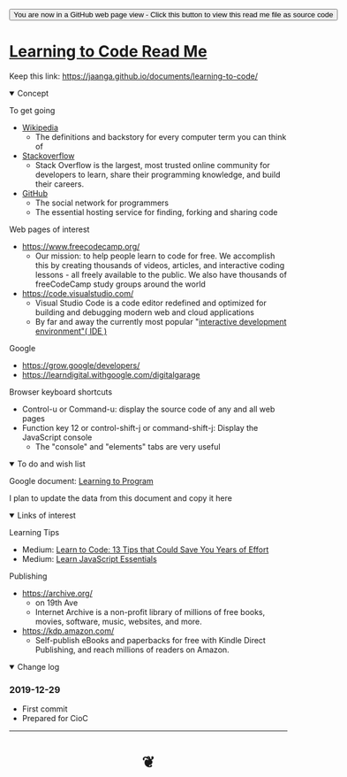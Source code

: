 <span style=display:none; >[You are now in a GitHub source code view - click this link to view Read Me file as a web page]( https://jaanga.github.io/documents/learning-to-code/ "View file as a web page." ) </span>


<div><input type=button onclick="window.location.href='https://github.com/jaanga/jaanga.github.io/tree/master/documents/learning-to-code/README.md'";
value='You are now in a GitHub web page view - Click this button to view this read me file as source code' ></div>


# [Learning to Code Read Me]( #README.md )

Keep this link: https://jaanga.github.io/documents/learning-to-code/ 

<!--
<iframe src=https://jaanga.github.io/cookbook/examples/xxxxxx/xxxxxx.html width=100% height=500px >Iframes are not viewable in GitHub source code view</iframe>
_basic-html.html_

### Full Screen: [ZZZZZ]( https://jaanga.github.io/cookbook/examples/xxxxxx/xxxxxx.html )

-->

<details open >
<summary>Concept</summary>

To get going

* [Wikipedia]( https://en.wikipedia.org/ )
  * The definitions and backstory for every computer term you can think of
* [Stackoverflow]( https://stackoverflow.com/ )
  * Stack Overflow is the largest, most trusted online community for developers to learn, share their programming knowledge, and build their careers.
* [GitHub]( https://github.com/ )
  * The social network for programmers
  * The essential hosting service for finding, forking and sharing code
  
  
Web pages of interest

* https://www.freecodecamp.org/
  * Our mission: to help people learn to code for free. We accomplish this by creating thousands of videos, articles, and interactive coding lessons - all freely available to the public. We also have thousands of freeCodeCamp study groups around the world
 * https://code.visualstudio.com/
 	* Visual Studio Code is a code editor redefined and optimized for building and debugging modern web and cloud applications
	* By far and away the currently most popular "[interactive development environment"( IDE )]( https://en.wikipedia.org/wiki/Integrated_development_environment ) 
  


Google

* https://grow.google/developers/
* https://learndigital.withgoogle.com/digitalgarage


Browser keyboard shortcuts

* Control-u or Command-u: display the source code of any and all web pages
* Function key 12 or control-shift-j or command-shift-j: Display the JavaScript console
	* The "console" and "elements" tabs are very useful
	
	
	
	
</details>

<details open >
<summary>To do and wish list </summary>

Google document: [Learning to Program]( https://docs.google.com/document/d/1qSn_HibbOF-giNUv9OHf4eeUSo9rU2bRSTATQEL8Y0M/edit#heading=h.cn31rmtp8hb )

I plan to update the data from this document and copy it here

</details>


<details open >
<summary>Links of interest</summary>
	
Learning Tips

* Medium: [Learn to Code: 13 Tips that Could Save You Years of Effort]( https://medium.com/javascript-scene/learn-to-code-13-tips-that-could-save-you-years-of-effort-92ce799a3e1 )
* Medium: [Learn JavaScript Essentials]( https://medium.com/javascript-scene/learn-javascript-b631a4af11f2 )


Publishing

* https://archive.org/ 
	* on 19th Ave
	* Internet Archive is a non-profit library of millions of free books, movies, software, music, websites, and more.
* https://kdp.amazon.com/ 
	* Self-publish eBooks and paperbacks for free with Kindle Direct Publishing, and reach millions of readers on Amazon.

</details>

<details open >
<summary>Change log </summary>

### 2019-12-29

* First commit
* Prepared for CioC

</details>

***

# <center title="hello!" ><a href=javascript:window.scrollTo(0,0); style=text-decoration:none; > ❦ </a></center>
